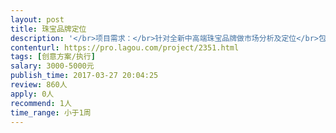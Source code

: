```yaml
---                
layout: post       
title: 珠宝品牌定位           
description: '</br>项目需求：</br>针对全新中高端珠宝品牌做市场分析及定位</br>包含线上数据分析、消费者人群画像分析 及定位</br>'     
contenturl: https://pro.lagou.com/project/2351.html      
tags: [创意方案/执行]            
salary: 3000-5000元          
publish_time: 2017-03-27 20:04:25         
review: 860人                   
apply: 0人                   
recommend: 1人                   
time_range: 小于1周              
---                 
```

